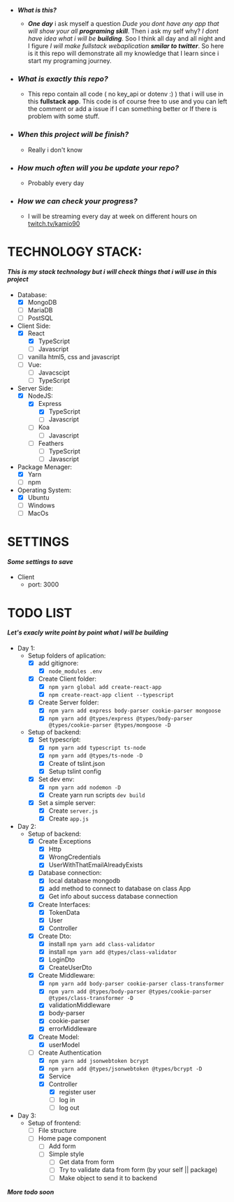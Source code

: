 * ***What is this?***

  * ***One day*** i ask myself a question _Dude you dont have any app that will show your all **programing skill**_. Then i ask my self why? _I dont have idea what i will be **building**_. Soo I think all day and all night and I figure _I will make fullstack webaplication **smilar to twitter**_. So here is it this repo will demonstrate all my knowledge that I learn since i start my programing journey.

* ### ***What is exactly this repo?***

  * This repo contain all code ( no key_api or dotenv :) ) that i will use in this **fullstack app**. This code is of course free to use and you can left the comment or add a issue if I can something better or If there is problem with some stuff.
  
* ### ***When this project will be finish?***
  * Really i don't know 
  
* ### ***How much often will you be update your repo?***
  * Probably every day

* ### ***How we can check your progress?***
  * I will be streaming every day at week on different hours on [twitch.tv/kamio90](https://www.twitch.tv/kamio90)

# TECHNOLOGY STACK:
#### _This is my stack technology but i will check things that i will use in this project_
* Database: 
  * [x] MongoDB
  * [ ] MariaDB
  * [ ] PostSQL
* Client Side:
  * [x] React
    * [x] TypeScript
    * [ ] Javascript
  * [ ] vanilla html5, css and javascript
  * [ ] Vue:
    * [ ] Javacscipt
    * [ ] TypeScript
* Server Side:
  * [x] NodeJS:
    * [x] Express
      * [x] TypeScript
      * [ ] Javascript
    * [ ] Koa
      * [ ] Javascript
    * [ ] Feathers
      * [ ] TypeScript
      * [ ] Javascript
* Package Menager:
  * [x] Yarn
  * [ ] npm
* Operating System:
  * [x] Ubuntu
  * [ ] Windows
  * [ ] MacOs

# SETTINGS
#### _Some settings to save_
* Client
  * port: 3000

# TODO LIST
#### _Let's exacly write point by point what I will be building_

* Day 1:
  * Setup folders of aplication:
    * [x] add gitignore:
      * [x] ```node_modules .env```
    * [x] Create Client folder:
      * [x] ```npm yarn global add create-react-app ```
      * [x] ```npm create-react-app client --typescript ```
    * [x] Create Server folder:
      * [x] ```npm yarn add express body-parser cookie-parser mongoose ```
      * [x] ```npm yarn add @types/express @types/body-parser @types/cookie-parser @types/mongoose -D ```
  * Setup of backend:
    * [x] Set typescript:
        * [x] ```npm yarn add typescript ts-node ```
        * [x] ```npm yarn add @types/ts-node -D ```
        * [x] Create of tslint.json
        * [x] Setup tslint config
    * [x] Set dev env:
        * [x] ```npm yarn add nodemon -D ```
        * [x] Create yarn run scripts ``` dev build ```
    * [x] Set a simple server:
        * [x]  Create ``` server.js ```
        * [x] Create ``` app.js ```
* Day 2:
    * Setup of backend:
        * [x] Create Exceptions
          * [x] Http
          * [x] WrongCredentials
          * [x] UserWithThatEmailAlreadyExists
        * [x] Database connection:
            * [x] local database mongodb
            * [x] add method to connect to database on class App
            * [x] Get info about success database connection
        * [x] Create Interfaces:
          * [x] TokenData
          * [x] User
          * [x] Controller
        * [x] Create Dto: 
          * [x] install ```npm yarn add class-validator ```
          * [x] install ```npm yarn add @types/class-validator ```
          * [x] LoginDto
          * [x] CreateUserDto
        * [x] Create Middleware: 
          * [x] ```npm yarn add body-parser cookie-parser class-transformer```
          * [x] ```npm yarn add @types/body-parser @types/cookie-parser @types/class-transformer -D``` 
          * [x] validationMiddleware
          * [x] body-parser
          * [x] cookie-parser
          * [x] errorMiddleware
        * [x] Create Model:
          * [x] userModel
        * [ ] Create Authentication
          * [x] ```npm yarn add jsonwebtoken bcrypt```
          * [x] ```npm yarn add @types/jsonwebtoken @types/bcrypt -D``` 
          * [x] Service
          * [x] Controller
            * [x] register user
            * [ ] log in
            * [ ] log out

* Day 3:
  * Setup of frontend:
    * [ ] File structure
    * [ ] Home page component
      * [ ] Add form 
      * [ ] Simple style
          * [ ] Get data from form
          * [ ] Try to validate data from form (by your self || package)
          * [ ] Make object to send it to backend

***More todo soon***
